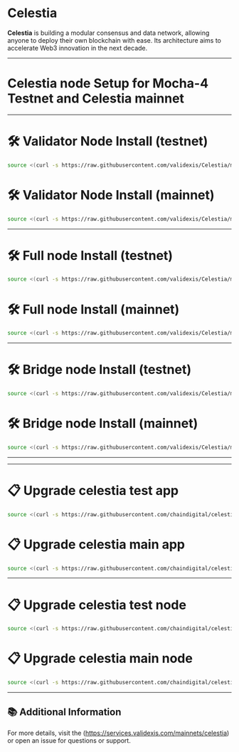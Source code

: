 # Celestia

**Celestia** is building a modular consensus and data network, allowing anyone to deploy their own blockchain with ease. Its architecture aims to accelerate Web3 innovation in the next decade.

---
<div>
<h1 align="left" style="display: flex;"> Celestia node Setup for Mocha-4 Testnet and Celestia mainnet</h1>
</div>

---

# 🛠️ Validator Node Install (testnet)
~~~bash
source <(curl -s https://raw.githubusercontent.com/validexis/Celestia/main/installtest.sh)
~~~
# 🛠️ Validator Node Install (mainnet)
~~~bash
source <(curl -s https://raw.githubusercontent.com/validexis/Celestia/main/installmain.sh)
~~~

---

# 🛠️ Full node Install (testnet)
~~~bash
source <(curl -s https://raw.githubusercontent.com/validexis/Celestia/main/installfulltest.sh)
~~~
# 🛠️ Full node Install (mainnet)
~~~bash
source <(curl -s https://raw.githubusercontent.com/validexis/Celestia/main/installfullmain.sh)
~~~

---

# 🛠️ Bridge node Install (testnet)
~~~bash 
source <(curl -s https://raw.githubusercontent.com/validexis/Celestia/main/installbridgetest.sh)
~~~
# 🛠️ Bridge node Install (mainnet)
~~~bash 
source <(curl -s https://raw.githubusercontent.com/validexis/Celestia/main/installbridgemain.sh)
~~~

---
---

# 📋 Upgrade celestia test app
~~~bash
source <(curl -s https://raw.githubusercontent.com/chaindigital/celestia/main/upgradeapp.sh)
~~~
# 📋 Upgrade celestia main app 
~~~bash
source <(curl -s https://raw.githubusercontent.com/chaindigital/celestia/main/upgradeappmain.sh)
~~~

---

# 📋 Upgrade celestia test node
~~~bash
source <(curl -s https://raw.githubusercontent.com/chaindigital/celestia/main/upgradenode.sh)
~~~
# 📋 Upgrade celestia main node
~~~bash
source <(curl -s https://raw.githubusercontent.com/chaindigital/celestia/main/upgradenodemain.sh)
~~~

---

## 📚 Additional Information
For more details, visit the (https://services.validexis.com/mainnets/celestia) or open an issue for questions or support.

